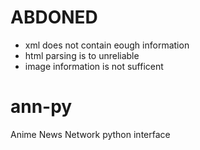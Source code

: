 ABDONED
=======
 * xml does not contain eough information
 * html parsing is to unreliable
 * image information is not sufficent

ann-py
======

Anime News Network python interface

